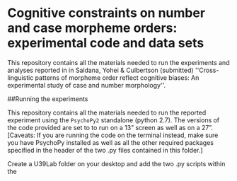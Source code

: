 # Cognitive constraints on number and case morpheme orders: experimental code and data sets

This repository contains all the materials needed to run the experiments and analyses reported in in Saldana, Yohei & Culbertson (submitted) ''Cross-linguistic patterns of morpheme order reflect cognitive biases: An experimental study of case and number morphology''.

##Running the experiments

This repository contains all the materials needed to run the reported experiment using the ``PsychoPy2`` standalone (python 2.7). The versions of the code provided are set to to run on a 13” screen as well as on a 27”. [Caveats: If you are running the code on the terminal instead, make sure you have PsychoPy installed as well as all the other required packages specified in the header of the two .py files contained in this folder.]

Create a U39Lab folder on your desktop and add the two .py scripts within the


